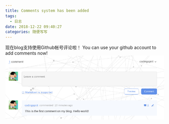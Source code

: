 ```yaml
---
title: Comments system has been added
tags:
  - 日志
date: 2018-12-22 09:40:27
categories: 随便写写
---
```


现在blog支持使用Github帐号评论啦！
You can use your github account to add comments now!
![](Comments-system-has-been-added/Screenshot&#32;from&#32;2018-12-22&#32;09-46-07.png)

